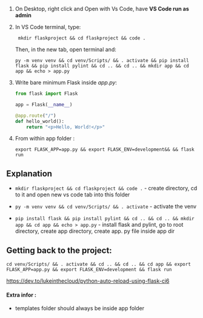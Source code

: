 1. On Desktop, right click and Open with Vs Code, have **VS Code run as admin**
2. In VS Code terminal, type: 

    `
    mkdir flaskproject && cd flaskproject && code .`  

    Then, in the new tab, open terminal and:
    
    `py -m venv venv && cd venv/Scripts/ && . activate && pip install flask && pip install pylint && cd .. && cd .. && mkdir app && cd app && echo > app.py
    `
    

3. Write bare minimum Flask inside _app.py_:

    ```python
    from flask import Flask

    app = Flask(__name__)

    @app.route("/")
    def hello_world():
        return "<p>Hello, World!</p>"
    ```

4. From within app folder :

    `export FLASK_APP=app.py && export FLASK_ENV=development&& && flask run`  


  
## Explanation
- `mkdir flaskproject && cd flaskproject && code .` - create directory, cd to it and open new vs code tab into this folder

- `py -m venv venv && cd venv/Scripts/ && . activate` - activate the venv

- `pip install flask && pip install pylint && cd .. && cd .. && mkdir app && cd app && echo > app.py` - install flask and pylint, go to root directory, create app directory, create app. py file inside app dir

## Getting back to the project:
`cd venv/Scripts/ && . activate && cd .. && cd .. && cd app && export FLASK_APP=app.py && export FLASK_ENV=development && flask run
`

https://dev.to/lukeinthecloud/python-auto-reload-using-flask-ci6



#### Extra infor :
- templates folder should always be inside app folder